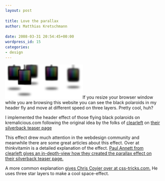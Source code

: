 ```yaml
---
layout: post

title: Love the parallax
author: Matthias Kretschmann

date: 2008-03-31 20:54:45+00:00
wordpress_id: 15
categories:
- design
---
```


![parallax](/media/parallax.png)If you resize your browser window while you are browsing this website you can see the black polaroids in my header fly and move at different speed on three layers. Pretty cool, huh?

I implemented the header effect of those flying black polaroids on kremalicious.com following the original idea by the folks of [clearleft](http://clearleft.com/) on [their silverback teaser page](http://www.silverbackapp.com/)

This effect drew much attention in the webdesign community and meanwhile there are some great articles about this effect. Over at thinkvitamin is a detailed explanation of the effect. [Paul Annett from clearleft gives an in-depth-view how they created the parallax effect on their silverback teaser page.](http://www.thinkvitamin.com/features/design/how-to-recreate-silverbacks-parallax/trackback/)

A more common explanation [gives Chris Coyier over at css-tricks.com.](http://css-tricks.com/3d-parralax-background-effect/trackback) He uses three star layers to make a cool space-effect.
